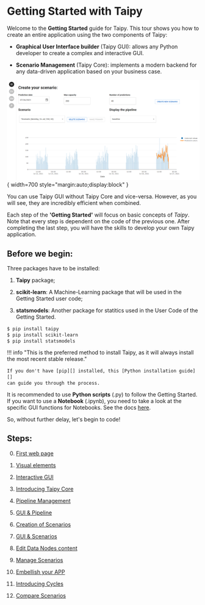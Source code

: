 # Getting Started with Taipy

Welcome to the **Getting Started** guide for Taipy. This tour shows you how to create an entire application using the two components of Taipy:

- **Graphical User Interface builder** (Taipy GUI): allows any Python developer to create a complex and interactive GUI.

 - **Scenario Management** (Taipy Core): implements a modern backend for any data-driven application based on your business case.

![Getting Started application](step_00/imd_end_interface.png){ width=700 style="margin:auto;display:block" }


You can use Taipy GUI without Taipy Core and vice-versa. However, as you will see, they are incredibly efficient when combined.

Each step of the **'Getting Started'** will focus on basic concepts of *Taipy*. Note that every step is dependent on the code of the previous one. After completing the last step, you will have the skills to develop your own Taipy application. 

## Before we begin:

Three packages have to be installed:

 1. **Taipy** package;

 2. **scikit-learn**: A Machine-Learning package that will be used in the Getting Started user code;

 3. **statsmodels**: Another package for statitics used in the User Code of the Getting Started.

``` console
$ pip install taipy
$ pip install scikit-learn
$ pip install statsmodels
```

!!! info "This is the preferred method to install Taipy, as it will always install the most recent stable release."

    If you don't have [pip][] installed, this [Python installation guide][]
    can guide you through the process.

It is recommended to use **Python scripts** (.py) to follow the Getting Started. If you want to use a **Notebook** (.ipynb), you need to take a look at the specific GUI functions for Notebooks. See the docs [here](https://docs.taipy.io/manuals/gui/notebooks/).

So, without further delay, let's begin to code!

## Steps:

0. [First web page](step_00/ReadMe.md)

1. [Visual elements](step_01/ReadMe.md)

2. [Interactive GUI](step_02/ReadMe.md)

3. [Introducing Taipy Core](step_03/ReadMe.md)

4. [Pipeline Management](step_04/ReadMe.md)

5. [GUI & Pipeline](step_05/ReadMe.md)

6. [Creation of Scenarios](step_06/ReadMe.md)

7. [GUI & Scenarios](step_07/ReadMe.md)

8. [Edit Data Nodes content](step_08/ReadMe.md)

9. [Manage Scenarios](step_09/ReadMe.md)

10. [Embellish your APP](step_10/ReadMe.md)

11. [Introducing Cycles](step_11/ReadMe.md)

12. [Compare Scenarios](step_12/ReadMe.md)
